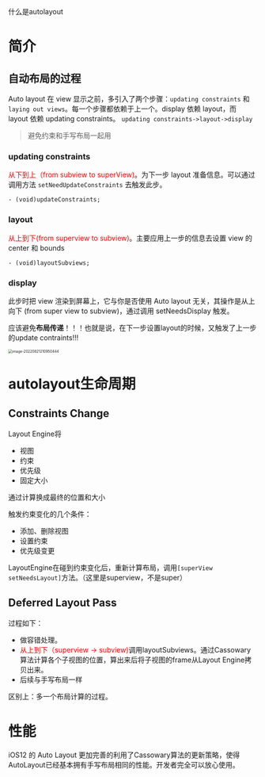 什么是autolayout



# 简介

## 自动布局的过程

Auto layout 在 view 显示之前，多引入了两个步骤：`updating constraints` 和 `laying out views`。每一个步骤都依赖于上一个。display 依赖 layout，而 layout 依赖 updating constraints。 `updating constraints->layout->display`

> 避免约束和手写布局一起用

### updating constraints

<font color='red'>从下到上（from subview to superView)</font>。为下一步 layout 准备信息。可以通过调用方法 `setNeedUpdateConstraints` 去触发此步。

```
- (void)updateConstraints;
```

### layout

<font color='red'>从上到下(from superview to subview)</font>。主要应用上一步的信息去设置 view 的 center 和 bounds

```
- (void)layoutSubviews;
```



### display

此步时把 view 渲染到屏幕上，它与你是否使用 Auto layout 无关，其操作是从上向下 (from super view to subview)，通过调用 setNeedsDisplay 触发。



应该避免**布局传递**！！！也就是说，在下一步设置layout的时候，又触发了上一步的update contraints!!!

<img src="/Users/pulinghao/Library/Application Support/typora-user-images/image-20220821210950444.png" alt="image-20220821210950444" style="zoom:50%;" />



# autolayout生命周期



## Constraints Change

Layout Engine将

- 视图
- 约束
- 优先级
- 固定大小

通过计算换成最终的位置和大小



触发约束变化的几个条件：

- 添加、删除视图
- 设置约束
- 优先级变更

LayoutEngine在碰到约束变化后，重新计算布局，调用`[superView setNeedsLayout]`方法。（这里是superview，不是super）



## Deferred Layout Pass

过程如下：

- 做容错处理。
- <font color='red'>从上到下（superview -> subview)</font>调用layoutSubviews。通过Cassowary算法计算各个子视图的位置，算出来后将子视图的frame从Layout Engine拷贝出来。
- 后续与手写布局一样



区别上：多一个布局计算的过程。



# 性能

iOS12 的 Auto Layout 更加完善的利用了Cassowary算法的更新策略，使得AutoLayout已经基本拥有手写布局相同的性能。开发者完全可以放心使用。

